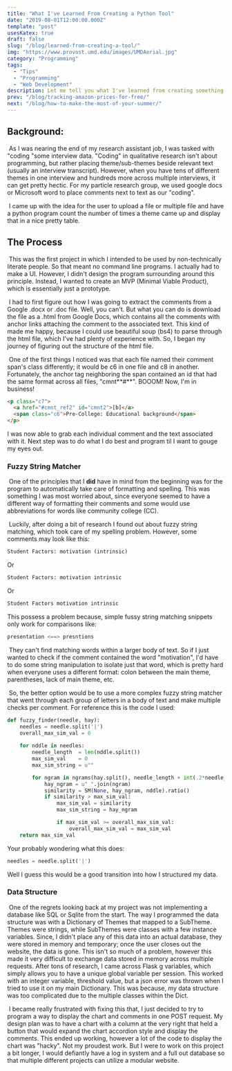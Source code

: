 ```yaml
---
title: "What I've Learned From Creating a Python Tool"
date: "2019-08-01T12:00:00.000Z"
template: "post"
usesKatex: true
draft: false
slug: "/blog/learned-from-creating-a-tool/"
img: "https://www.provost.umd.edu/images/UMDAerial.jpg"
category: "Programming"
tags:
  - "Tips"
  - "Programming"
  - "Web Development"
description: Let me tell you what I've learned from creating something useful from start to finish.
prev: "/blog/tracking-amazon-prices-for-free/"
next: "/blog/how-to-make-the-most-of-your-summer/"
---
```


## Background:

​		As I was nearing the end of my research assistant job, I was tasked with "coding "some interview data. "Coding" in qualitative research isn't about programming, but rather placing theme/sub-themes beside relevant text (usually an interview transcript). However, when you have tens of different themes in one interview and hundreds more across multiple interviews, it can get pretty hectic. For my particle research group, we used google docs or Microsoft word to place comments next to text as our "coding".

​		I came up with the idea for the user to upload a file or multiple file and have a python program count the number of times a theme came up and display that in a nice pretty table.

## The Process

​		This was the first project in which I intended to be used by non-technically literate people. So that meant no command line programs. I actually had to make a UI. However, I didn't design the program surrounding around this principle. Instead, I wanted to create an MVP (Minimal Viable Product), which is essentially just a prototype. 

​		I had to first figure out how I was going to extract the comments from a Google .docx or .doc file. Well, you can't. But what you can do is download the file as a .html from Google Docs, which contains all the comments with anchor links attaching the comment to the associated text. This kind of made me happy, because I could use beautiful soup (bs4) to parse through the html file, which I've had plenty of experience with. So, I began my journey of figuring out the structure of the html file. 

​		One of the first things I noticed was that each file named their comment span's class differently; it would be c6 in one file and c8 in another. Fortunately, the anchor tag neighboring the span contained an id that had the same format across all files, "cmnt**#**". BOOOM! Now, I'm in business!

```html
<p class="c7">
  <a href="#cmnt_ref2" id="cmnt2">[b]</a>
  <span class="c6">Pre-College: Educational background</span>
</p>
```

I was now able to grab each individual comment and the text associated with it. Next step was to do what I do best and program til I want to gouge my eyes out. 



### Fuzzy String Matcher

​	One of the principles that I **did** have in mind from the beginning was for the program to automatically take care of formatting and spelling. This was something I was most worried about, since everyone seemed to have a different way of formatting their comments and some would use abbreviations for words like community college (CC). 

​	Luckily, after doing a bit of research I found out about fuzzy string matching, which took care of my spelling problem. However, some comments may look like this:

```html
Student Factors: motivation (intrinsic) 
```

Or 

```html
Student Factors: motivation intrinsic 
```

Or 

```html
Student Factors motivation intrinsic 
```

This possess a problem because, simple fussy string matching snippets only work for comparisons like:

```python
presentation <==> presntions 
```

​		They can't find matching words within a larger body of text. So if I just wanted to check if the comment contained the word "motivation", I'd have to do some string manipulation to isolate just that word, which is pretty hard when everyone uses a different format: colon between the main theme, parentheses, lack of main theme, etc. 

​		So, the better option would be to use a more complex fuzzy string matcher that went through each group of letters in a body of text and make multiple checks per comment. For reference this is the code I used:

```python
def fuzzy_finder(needle, hay):
    needles = needle.split('|')  
    overall_max_sim_val = 0
    
    for nddle in needles:
        needle_length  = len(nddle.split())
        max_sim_val    = 0
        max_sim_string = u""

        for ngram in ngrams(hay.split(), needle_length + int(.2*needle_length)):
            hay_ngram = u" ".join(ngram)
            similarity = SM(None, hay_ngram, nddle).ratio() 
            if similarity > max_sim_val:
                max_sim_val = similarity
                max_sim_string = hay_ngram

                if max_sim_val >= overall_max_sim_val:
                    overall_max_sim_val = max_sim_val
    return max_sim_val
```



Your probably wondering what this does:

```python
needles = needle.split('|')  
```



Well I guess this would be a good transition into how I structured my data. 

### Data Structure

​		One of the regrets looking back at my project was not implementing a database like SQL or Sqlite from the start. The way I programmed the data structure was with a Dictionary of Themes that mapped to a SubTheme. Themes were strings, while SubThemes were classes with a few instance variables. Since, I didn't place any of this data into an actual database, they were stored in memory and temporary; once the user closes out the website, the data is gone. This isn't so much of a problem, however this made it very difficult to exchange data stored in memory across multiple requests. After tons of research, I came across Flask g variables, which simply allows you to have a unique global variable per session. This worked with an integer variable, threshold value, but a json error was thrown when I tried to use it on my main Dictionary. This was because, my data structure was too complicated due to the multiple classes within the Dict. 

​		I became really frustrated with fixing this that, I just decided to try to program a way to display the chart and comments in one POST request. My design plan was to have a chart with a column at the very right that held a button that would expand the chart accordion style and display the comments. This ended up working, however a lot of the code to display the chart was "hacky". Not my proudest work. But I were to work on this project a bit longer, I would defiantly have a log in system and a full out database so that multiple different projects can utilize a modular website. 






